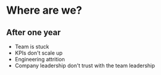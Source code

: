 # Where are we?

## After one year

- Team is stuck
- KPIs don't scale up
- Engineering attrition
- Company leadership don't trust with the team leadership
